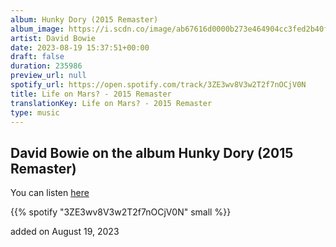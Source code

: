 ```yaml
---
album: Hunky Dory (2015 Remaster)
album_image: https://i.scdn.co/image/ab67616d0000b273e464904cc3fed2b40fc55120
artist: David Bowie
date: 2023-08-19 15:37:51+00:00
draft: false
duration: 235986
preview_url: null
spotify_url: https://open.spotify.com/track/3ZE3wv8V3w2T2f7nOCjV0N
title: Life on Mars? - 2015 Remaster
translationKey: Life on Mars? - 2015 Remaster
type: music
---
```


## David Bowie on the album Hunky Dory (2015 Remaster)

You can listen [here](https://open.spotify.com/track/3ZE3wv8V3w2T2f7nOCjV0N)

{{% spotify "3ZE3wv8V3w2T2f7nOCjV0N" small %}}

added on August 19, 2023
